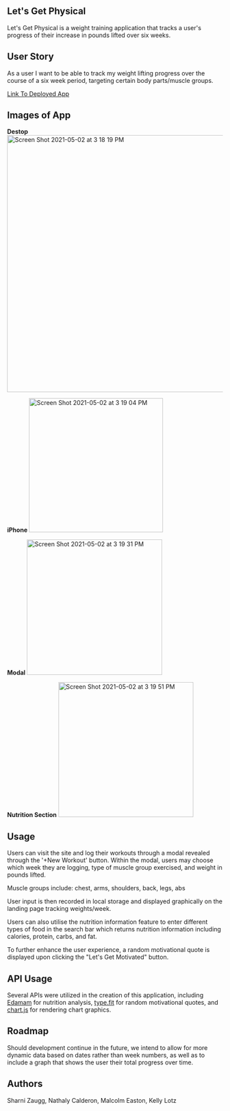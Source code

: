 
## Let's Get Physical

Let's Get Physical is a weight training application that tracks a user's progress of their increase in pounds lifted over six weeks. 

## User Story 
As a user I want to be able to track my weight lifting progress over the course of a six week period, targeting certain body parts/muscle groups.


[Link To Deployed App](https://sharni595.github.io/lets-get-physical/)

## Images of App

**Destop**
<img width="600" alt="Screen Shot 2021-05-02 at 3 18 19 PM" src="https://user-images.githubusercontent.com/33267456/116828133-0ab56b00-ab5a-11eb-81e5-9357f457c2ff.png">

**iPhone**
<img width="313" alt="Screen Shot 2021-05-02 at 3 19 04 PM" src="https://user-images.githubusercontent.com/33267456/116828170-3b95a000-ab5a-11eb-9f6b-5d5362551168.png">

**Modal**
<img width="316" alt="Screen Shot 2021-05-02 at 3 19 31 PM" src="https://user-images.githubusercontent.com/33267456/116828178-4a7c5280-ab5a-11eb-8a3e-f707ccd18d64.png">

**Nutrition Section**
<img width="315" alt="Screen Shot 2021-05-02 at 3 19 51 PM" src="https://user-images.githubusercontent.com/33267456/116828188-5a943200-ab5a-11eb-8f7c-055c7dcf25f0.png">


## Usage

Users can visit the site and log their workouts through a modal revealed through the '+New Workout' button. Within the modal, users may choose which week they are logging, type of muscle group exercised, and weight in pounds lifted. 

Muscle groups include: chest, arms, shoulders, back, legs, abs

User input is then recorded in local storage and displayed graphically on the landing page tracking weights/week.

Users can also utilise the nutrition information feature to enter different types of food in the search bar which returns nutrition information including calories, protein, carbs, and fat.

To further enhance the user experience, a random motivational quote is displayed upon clicking the "Let's Get Motivated" button.


## API Usage

Several APIs were utilized in the creation of this application, including [Edamam](https://www.edamam.com/) for nutrition analysis, [type.fit](https://type.fit/api/quotes) for random motivational quotes, and [chart.js](https://www.chartjs.org/) for rendering chart graphics.

## Roadmap

Should development continue in the future, we intend to allow for more dynamic data based on dates rather than week numbers, as well as to include a graph that shows the user their total progress over time.

## Authors

Sharni Zaugg, Nathaly Calderon, Malcolm Easton, Kelly Lotz

